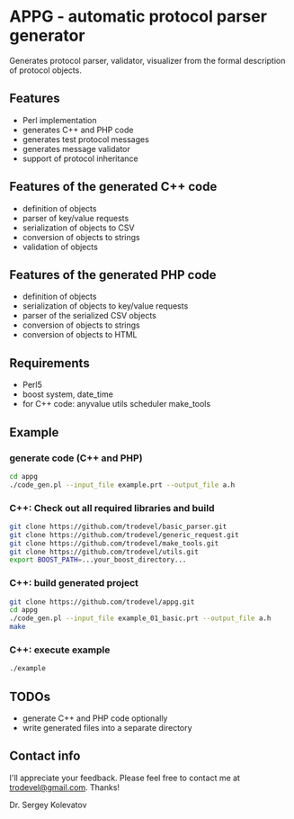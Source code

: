 # APPG - automatic protocol parser generator

Generates protocol parser, validator, visualizer from the formal description of protocol objects.


## Features

- Perl implementation
- generates C++ and PHP code
- generates test protocol messages
- generates message validator
- support of protocol inheritance

## Features of the generated C++ code

- definition of objects
- parser of key/value requests
- serialization of objects to CSV
- conversion of objects to strings
- validation of objects

## Features of the generated PHP code

- definition of objects
- serialization of objects to key/value requests
- parser of the serialized CSV objects
- conversion of objects to strings
- conversion of objects to HTML

## Requirements

- Perl5
- boost system, date_time
- for C++ code: anyvalue utils scheduler make_tools

## Example


### generate code (C++ and PHP)

``` bash
cd appg
./code_gen.pl --input_file example.prt --output_file a.h
```

### C++: Check out all required libraries and build


``` bash
git clone https://github.com/trodevel/basic_parser.git
git clone https://github.com/trodevel/generic_request.git
git clone https://github.com/trodevel/make_tools.git
git clone https://github.com/trodevel/utils.git
export BOOST_PATH=...your_boost_directory...
```

### C++: build generated project

``` bash
git clone https://github.com/trodevel/appg.git
cd appg
./code_gen.pl --input_file example_01_basic.prt --output_file a.h
make
```

### C++: execute example

``` bash
./example
```

## TODOs

- generate C++ and PHP code optionally
- write generated files into a separate directory

## Contact info

I'll appreciate your feedback. Please feel free to contact me at trodevel@gmail.com. Thanks!

Dr. Sergey Kolevatov

